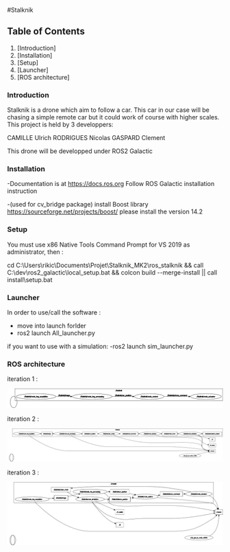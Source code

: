 
#Stalknik

## Table of Contents


1. [Introduction]
2. [Installation]
3. [Setup]
4. [Launcher]
5. [ROS architecture]


### Introduction

Stalknik is a drone which aim to follow a car.
This car in our case will be chasing a simple remote car but it could work of course with higher scales.
This project is held by 3 developpers: 

CAMILLE Ulrich
RODRIGUES Nicolas
GASPARD Clement

This drone will be developped under ROS2 Galactic

### Installation

-Documentation is at https://docs.ros.org
Follow ROS Galactic installation instruction

-(used for cv_bridge package) install Boost library 
https://sourceforge.net/projects/boost/
please install the version 14.2


### Setup

You must use x86 Native Tools Command Prompt for VS 2019 as administrator, then :

cd C:\Users\rikic\Documents\Projet\Stalknik_MK2\ros_stalknik && call C:\dev\ros2_galactic\local_setup.bat && colcon build --merge-install || call install\setup.bat



### Launcher

In order to use/call the software :
- move into launch forlder
- ros2 launch All_launcher.py

if you want to use with a simulation:
-ros2 launch sim_launcher.py


### ROS architecture

iteration 1 :

![My Image](https://github.com/camillul/Stalknik_MK2/blob/main/PFE_image/rosgraph10022022.png)

iteration 2 :

![My Image](https://github.com/camillul/Stalknik_MK2/blob/main/PFE_image/rosgraph22022022.png)

iteration 3 :

![My Image](https://github.com/camillul/Stalknik_MK2/blob/main/PFE_image/rosgraph27022022.png)
